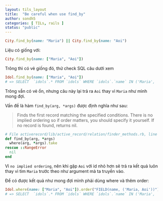 ```yaml
---
layout: tils_layout
title:  "Be careful when use find_by"
author: sondh5
categories: [ TILs, rails ]
status: "public"
---
```


```ruby
City.find_by(name: "Maria") || City.find_by(name: "Aoi")
```
Liệu có giống với:
```ruby
City.find_by(name: ["Maria", "Aoi"])
```

Trông thì có vẻ giống đó, thử check SQL câu dưới xem

```ruby
Idol.find_by(name: ["Maria", "Aoi"])
# => SELECT  `idols`.* FROM `idols` WHERE `idols`.`name` IN ('Maria', 'Aoi') LIMIT 1
```
Trông vẫn có vẻ ổn, nhưng câu này lại trả ra `Aoi` thay vì `Maria` như mình mong đợi.

Vấn đề là hàm `find_by(arg, *args)` được định nghĩa như sau:

>Finds the first record matching the specified conditions. There is no implied ordering so if order matters, you should specify it yourself.
>If no record is found, returns nil.

```ruby
# File activerecord/lib/active_record/relation/finder_methods.rb, line 80
def find_by(arg, *args)
  where(arg, *args).take
rescue ::RangeError
  nil
end
```

Vì `no implied ordering`, nên khi gặp `Aoi` với id nhỏ hơn sẽ trả ra kết quả luôn thay vì tìm `Maria` trước theo như argument mà ta truyền vào.

Để có được kết quả như mong đợi mình phải dùng where và thêm order:
```ruby
Idol.where(name: ["Maria", "Aoi"]).order("FIELD(name, ('Maria, Aoi'))").take
# => SELECT  `idols`.* FROM `idols` WHERE `idols`.`name` IN ('Maria', 'Aoi') ORDER BY FIELD(name, ('Maria, Aoi')) LIMIT 1
```
